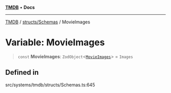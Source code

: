 [**TMDB**](../../../README.md) • **Docs**

***

[TMDB](../../../README.md) / [structs/Schemas](../README.md) / MovieImages

# Variable: MovieImages

> `const` **MovieImages**: `ZodObject`\<[`MovieImages`](../type-aliases/MovieImages.md)\> = `Images`

## Defined in

src/systems/tmdb/structs/Schemas.ts:645
